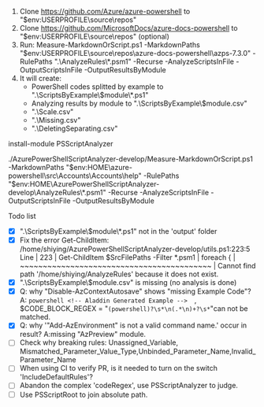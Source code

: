 1. Clone https://github.com/Azure/azure-powershell to "$env:USERPROFILE\source\repos"
2. Clone https://github.com/MicrosoftDocs/azure-docs-powershell to "$env:USERPROFILE\source\repos" (optional)
3. Run: Measure-MarkdownOrScript.ps1 -MarkdownPaths "$env:USERPROFILE\source\repos\azure-docs-powershell\azps-7.3.0" -RulePaths ".\AnalyzeRules\\*.psm1" -Recurse -AnalyzeScriptsInFile -OutputScriptsInFile -OutputResultsByModule
4. It will create:
    - PowerShell codes splitted by example to ".\ScriptsByExample\\$module\\*.ps1" 
    - Analyzing results by module to ".\ScriptsByExample\\$module.csv" 
    - ".\Scale.csv"
    - ".\Missing.csv"
    - ".\DeletingSeparating.csv"


install-module PSScriptAnalyzer

./AzurePowerShellScriptAnalyzer-develop/Measure-MarkdownOrScript.ps1 -MarkdownPaths "$env:HOME\azure-powershell\src\Accounts\Accounts\help"  -RulePaths "$env:HOME\AzurePowerShellScriptAnalyzer-develop\AnalyzeRules\\*.psm1" -Recurse -AnalyzeScriptsInFile -OutputScriptsInFile -OutputResultsByModule


Todo list
- [x] ".\ScriptsByExample\\$module\\*.ps1" not in the 'output' folder
- [x] Fix the error 
    Get-ChildItem: /home/shiying/AzurePowerShellScriptAnalyzer-develop/utils.ps1:223:5
    Line |
    223 |      Get-ChildItem $SrcFilePaths -Filter *.psm1 | foreach {
        |      ~~~~~~~~~~~~~~~~~~~~~~~~~~~~~~~~~~~~~~~~~~
        | Cannot find path '/home/shiying/AnalyzeRules' because it does not exist.
- [x] ".\ScriptsByExample\\$module.csv" is missing (no analysis is done)
- [x] Q: why "Disable-AzContextAutosave" shows "missing Example Code"? A: ```powershell <!-- Aladdin Generated Example -->  ```, $CODE_BLOCK_REGEX = "``````(powershell)?\s*\n(.*\n)+?\s*``````"can not be matched.
- [x] Q: why '"Add-AzEnvironment" is not a valid command name.' occur in result? A:missing "AzPreview" module.
- [ ] Check why breaking rules: Unassigned_Variable, Mismatched_Parameter_Value_Type,Unbinded_Parameter_Name,Invalid_Parameter_Name
- [ ] When using CI to verify PR, is it needed to turn on the switch 'IncludeDefaultRules'?
- [ ] Abandon the complex 'codeRegex', use PSScriptAnalyzer to judge.
- [ ] Use PSScriptRoot to join absolute path.